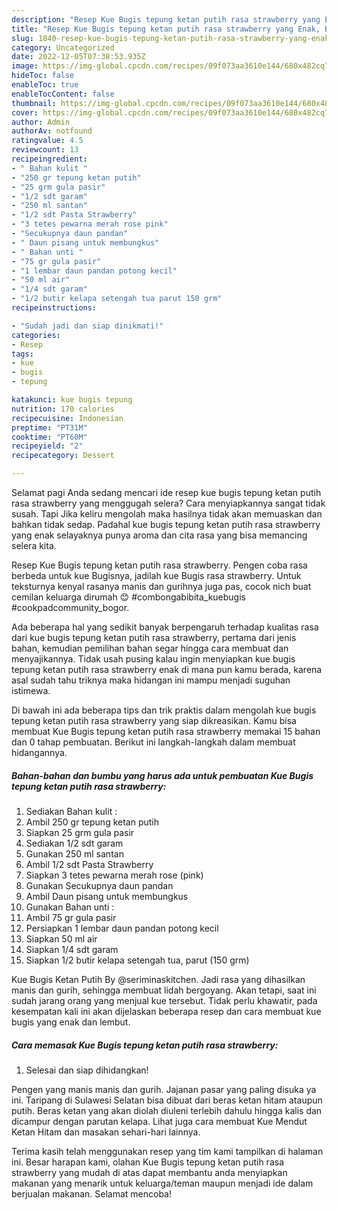 ```yaml
---
description: "Resep Kue Bugis tepung ketan putih rasa strawberry yang Enak, Buat Buka Puasa Bisa Manjain Lidah"
title: "Resep Kue Bugis tepung ketan putih rasa strawberry yang Enak, Buat Buka Puasa Bisa Manjain Lidah"
slug: 1840-resep-kue-bugis-tepung-ketan-putih-rasa-strawberry-yang-enak-buat-buka-puasa-bisa-manjain-lidah
category: Uncategorized
date: 2022-12-05T07:38:53.935Z
image: https://img-global.cpcdn.com/recipes/09f073aa3610e144/680x482cq70/kue-bugis-tepung-ketan-putih-rasa-strawberry-foto-resep-utama.jpg
hideToc: false
enableToc: true
enableTocContent: false
thumbnail: https://img-global.cpcdn.com/recipes/09f073aa3610e144/680x482cq70/kue-bugis-tepung-ketan-putih-rasa-strawberry-foto-resep-utama.jpg
cover: https://img-global.cpcdn.com/recipes/09f073aa3610e144/680x482cq70/kue-bugis-tepung-ketan-putih-rasa-strawberry-foto-resep-utama.jpg
author: Admin
authorAv: notfound
ratingvalue: 4.5
reviewcount: 13
recipeingredient:
- " Bahan kulit "
- "250 gr tepung ketan putih"
- "25 grm gula pasir"
- "1/2 sdt garam"
- "250 ml santan"
- "1/2 sdt Pasta Strawberry"
- "3 tetes pewarna merah rose pink"
- "Secukupnya daun pandan"
- " Daun pisang untuk membungkus"
- " Bahan unti "
- "75 gr gula pasir"
- "1 lembar daun pandan potong kecil"
- "50 ml air"
- "1/4 sdt garam"
- "1/2 butir kelapa setengah tua parut 150 grm"
recipeinstructions:

- "Sudah jadi dan siap dinikmati!"
categories:
- Resep
tags:
- kue
- bugis
- tepung

katakunci: kue bugis tepung 
nutrition: 170 calories
recipecuisine: Indonesian
preptime: "PT31M"
cooktime: "PT60M"
recipeyield: "2"
recipecategory: Dessert

---
```



Selamat pagi Anda sedang mencari ide resep kue bugis tepung ketan putih rasa strawberry yang menggugah selera? Cara menyiapkannya sangat tidak susah. Tapi Jika keliru mengolah maka hasilnya tidak akan memuaskan dan bahkan tidak sedap. Padahal kue bugis tepung ketan putih rasa strawberry yang enak selayaknya punya aroma dan cita rasa yang bisa memancing selera kita.


Resep Kue Bugis tepung ketan putih rasa strawberry. Pengen coba rasa berbeda untuk kue Bugisnya, jadilah kue Bugis rasa strawberry. Untuk teksturnya kenyal rasanya manis dan gurihnya juga pas, cocok nich buat cemilan keluarga dirumah 😊 #combongabibita_kuebugis #cookpadcommunity_bogor.

Ada beberapa hal yang sedikit banyak berpengaruh terhadap kualitas rasa dari kue bugis tepung ketan putih rasa strawberry, pertama dari jenis bahan, kemudian pemilihan bahan segar hingga cara membuat dan menyajikannya. Tidak usah pusing kalau ingin menyiapkan kue bugis tepung ketan putih rasa strawberry enak di mana pun kamu berada, karena asal sudah tahu triknya maka hidangan ini mampu menjadi suguhan istimewa.


Di bawah ini ada beberapa tips dan trik praktis dalam mengolah kue bugis tepung ketan putih rasa strawberry yang siap dikreasikan. Kamu bisa membuat Kue Bugis tepung ketan putih rasa strawberry memakai 15 bahan dan 0 tahap pembuatan. Berikut ini langkah-langkah dalam membuat hidangannya.

<!--inarticleads1-->

##### Bahan-bahan dan bumbu yang harus ada untuk pembuatan Kue Bugis tepung ketan putih rasa strawberry:

1. Sediakan  Bahan kulit :
1. Ambil 250 gr tepung ketan putih
1. Siapkan 25 grm gula pasir
1. Sediakan 1/2 sdt garam
1. Gunakan 250 ml santan
1. Ambil 1/2 sdt Pasta Strawberry
1. Siapkan 3 tetes pewarna merah rose (pink)
1. Gunakan Secukupnya daun pandan
1. Ambil  Daun pisang untuk membungkus
1. Gunakan  Bahan unti :
1. Ambil 75 gr gula pasir
1. Persiapkan 1 lembar daun pandan potong kecil
1. Siapkan 50 ml air
1. Siapkan 1/4 sdt garam
1. Siapkan 1/2 butir kelapa setengah tua, parut (150 grm)


Kue Bugis Ketan Putih By @seriminaskitchen. Jadi rasa yang dihasilkan manis dan gurih, sehingga membuat lidah bergoyang. Akan tetapi, saat ini sudah jarang orang yang menjual kue tersebut. Tidak perlu khawatir, pada kesempatan kali ini akan dijelaskan beberapa resep dan cara membuat kue bugis yang enak dan lembut. 

<!--inarticleads2-->

##### Cara memasak Kue Bugis tepung ketan putih rasa strawberry:


1. Selesai dan siap dihidangkan!

Pengen yang manis manis dan gurih. Jajanan pasar yang paling disuka ya ini. Taripang di Sulawesi Selatan bisa dibuat dari beras ketan hitam ataupun putih. Beras ketan yang akan diolah diuleni terlebih dahulu hingga kalis dan dicampur dengan parutan kelapa. Lihat juga cara membuat Kue Mendut Ketan Hitam dan masakan sehari-hari lainnya. 

Terima kasih telah menggunakan resep yang tim kami tampilkan di halaman ini. Besar harapan kami, olahan Kue Bugis tepung ketan putih rasa strawberry yang mudah di atas dapat membantu anda menyiapkan makanan yang menarik untuk keluarga/teman maupun menjadi ide dalam berjualan makanan. Selamat mencoba!
